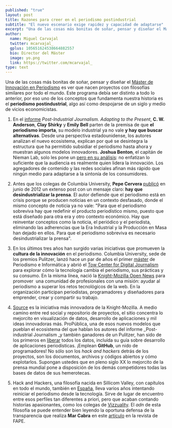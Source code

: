 ```yaml
---
published: "true"
layout: post
title: Razones para creer en el periodismo postindustrial
subtitle: "El nuevo escenario exige rapidez y capacidad de adaptarse"  
excerpt: "Una de las cosas más bonitas de soñar, pensar y diseñar el Máster de Innovación en Periodismo es ver que nacen proyectos con filosofías similares por todo el mundo." 
author:
  name: Miguel Carvajal
  twitter: mcarvajal_
  gplus: 105651624538664882557 
  bio: Director del Máster
  image: yo.png
  link: https://twitter.com/mcarvajal_
type: text
---
```

Una de las cosas más bonitas de soñar, pensar y diseñar el [Máster de Innovación en Periodismo](http://mipumh.es/ "MIP") es ver que nacen proyectos con filosofías similares por todo el mundo. Este programa debía ser distinto a todo lo anterior, por eso uno de los conceptos que fundamenta nuestra historia es el **periodismo postindustrial**, algo así como despojarse de un siglo y medio de vicios economicistas.

1. En el [informe](http://bit.ly/XEMUI2 "Post Industrial Journalism: Adapting to the Present") _Post-Industrial Journalism. Adapting to the Present_, **C. W. Anderson**, **Clay Shirky** y **Emily Bell** parten de la premisa de que **el periodismo importa**, su modelo industrial ya no vale **y hay que buscar alternativas**. Desde una perspectiva estadounidense, los autores analizan el nuevo ecosistema, explican por qué se desintegra la estructura que ha permitido subsidiar el periodismo hasta ahora y muestran algunos modelos innovadores. **Joshua Benton**, el capitán de Nieman Lab, solo les pone un [pero en su análisis](http://www.niemanlab.org/2012/11/post-industrial-journalism-a-new-columbia-report-examines-the-disrupted-news-universe/): no enfatizan lo suficiente que la audiencia es realmente quien lidera la innovación. Los agregadores de contenido y las redes sociales afinan más rápido que ningún medio para adaptarse a la sintonía de los consumidores.

2. Antes que los colegas de Columbia University, **Pepe Cervera** [publicó](http://bit.ly/XEMUI2 "Desindustrializar la prensa") en junio de 2012 un extenso post con un mensaje claro: **hay que desindustrializar la prensa**. El autor defiende que el periodismo está en crisis porque se producen noticias en un contexto desfasado, donde el mismo concepto de noticia ya no vale: "Para que el periodismo sobreviva hay que redefinir el producto periodístico mismo, puesto que está diseñado para otra era y otro contexto económico. Hay que reinventar conceptos como la noticia, el periódico y el periodista, eliminando las adherencias que la Era Industrial y la Producción en Masa han dejado en ellos. Para que el periodismo sobreviva es necesario desindustrializar la prensa".

3. En los últimos tres años han surgido varias iniciativas que promueven la **cultura de la innovación** en el periodismo. Columbia University, sede de los premios Pulitzer, lanzó hace un par de años el primer [máster](http://www.journalism.columbia.edu/page/276-dual-degree-journalism-computer-science/279 "Dual Degree: Journalism and Computer Science") de Periodismo e Informática y abrió el [Tow Center for Digital Journalism](http://towcenter.org/ "Tow Center") para explorar cómo la tecnología cambia el periodismo, sus prácticas y su consumo. En la misma línea, nació la [Knight-Mozilla Open News](http://www.mozillaopennews.org/ "OpenNews") para promover  una comunidad de profesionales con una misión: ayudar al periodismo a superar los retos tecnológicos de la web. En la organización participan periodistas, programadores y diseñadores para emprender, crear y compartir su trabajo.

4. [Source](http://source.mozillaopennews.org/en-US/) es la iniciativa más innovadora de la Knight-Mozilla. A medio camino entre red social y repositorio de proyectos, el sitio concentra lo mejorcito en visualización de datos, desarrollo de aplicaciones y mil ideas innovadoras más. ProPública, una de esos nuevos modelos que pueblan el ecosistema del que hablan los autores del informe _Post-industrial Journalism _y también ganadores de un Pulitzer, han sido de los primeros en [liberar](https://github.com/propublica/guides/ "ProPublica") todos los datos, incluída su guía sobre desarrollo de aplicaciones periodísticas. ¡Emplean **GitHub**, un nido de programadores! No sólo son los _hack and hackers_ detrás de los proyectos, son los documentos, archivos y códigos abiertos y cómo explotarlos. Supongan ustedes que en pleno siglo XX lo mejorcito de la prensa mundial pone a disposición de los demás competidores todas las bases de datos de sus hemerotecas.

5. Hack and Hackers, una filosofía nacida en Sillicom Valley, con capítulos en todo el mundo, también en [España](http://hackshackersmad.com/ "Rebooting Journalism"), lleva varios años intentando reiniciar el periodismo desde la tecnología. Sirve de lugar de encuentro entre esos perfiles tan diferentes a priori, pero que acaban contando historias apasionantes, como los colegas de [Vizzuality](http://vizzuality.com/ "Vizzuality"). El _adn_ de esta filosofía se puede entender bien leyendo la oportuna defensa de la transparencia que realiza **Mar Cabra** en este [artículo](http://www.apmadrid.es/images/stories/LEYTRANSPARENCIA.pdf "Un cambio para el periodismo:  la ley de transparencia") en la revista de FAPE.
